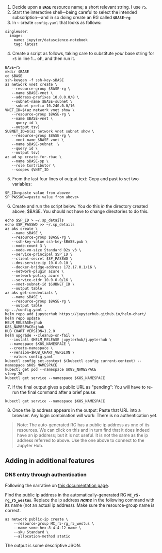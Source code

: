 1. Decide upon a **`BASE`** resource name; a short relevant string. I use `r5`. 
2. Start the interactive shell--being careful to select the intended subscription--and in so doing create an RG called **`$BASE-rg`**
3. In **`~`** create `config.yaml` that looks as follows: 

```
singleuser:
  image:
    name: jupyter/datascience-notebook
    tag: latest
```

4. Create a script as follows, taking care to substitute *your* base string for `r5` in line 1... oh, and then run it.


```
BASE=r5
mkdir $BASE
cd $BASE
ssh-keygen -f ssh-key-$BASE
az network vnet create \
   --resource-group $BASE-rg \
   --name $BASE-vnet \
   --address-prefixes 10.0.0.0/8 \
   --subnet-name $BASE-subnet \
   --subnet-prefix 10.240.0.0/16
VNET_ID=$(az network vnet show \
   --resource-group $BASE-rg \
   --name $BASE-vnet \
   --query id \
   --output tsv)
SUBNET_ID=$(az network vnet subnet show \
   --resource-group $BASE-rg \
   --vnet-name $BASE-vnet \
   --name $BASE-subnet  \
   --query id \
   --output tsv)
az ad sp create-for-rbac \
   --name $BASE-sp \
   --role Contributor \
   --scopes $VNET_ID
```

5. From the last four lines of output text: Copy and past to set two variables:


```
SP_ID=<paste value from above>
SP_PASSWD=<paste value from above>
```


6. Create and run the script below. You do this *in* the directory created above, $BASE. You should not have to change directories to do this.


```
echo $SP_ID > ~/.sp_details
echo $SP_PASSWD >> ~/.sp_details
az aks create \
   --name $BASE \
   --resource-group $BASE-rg \
   --ssh-key-value ssh-key-$BASE.pub \
   --node-count 3 \
   --node-vm-size Standard_D2s_v3 \
   --service-principal $SP_ID \
   --client-secret $SP_PASSWD \
   --dns-service-ip 10.0.0.10 \
   --docker-bridge-address 172.17.0.1/16 \
   --network-plugin azure \
   --network-policy azure \
   --service-cidr 10.0.0.0/16 \
   --vnet-subnet-id $SUBNET_ID \
   --output table
az aks get-credentials \
   --name $BASE \
   --resource-group $BASE-rg \
   --output table
cp ../config.yaml .
helm repo add jupyterhub https://jupyterhub.github.io/helm-chart/
helm repo update
HELM_RELEASE=jhub
K8S_NAMESPACE=jhub
HUB_CHART_VERSION=1.2.0
helm upgrade --cleanup-on-fail \
  --install $HELM_RELEASE jupyterhub/jupyterhub \
  --namespace $K8S_NAMESPACE \
  --create-namespace \
  --version=$HUB_CHART_VERSION \
  --values config.yaml
kubectl config set-context $(kubectl config current-context) --namespace $K8S_NAMESPACE
kubectl get pod --namespace $K8S_NAMESPACE
sleep 20
kubectl get service --namespace $K8S_NAMESPACE
```


7. If the final output gives a public URL as "pending": You will have to re-run the
final command after a brief pause:


```
kubectl get service --namespace $K8S_NAMESPACE
```

8. Once the ip address appears in the output: Paste that URL into a browser. Any login combination will work: There is no authentication yet.



> Note: The auto-generated RG has a public ip address as one of its resources. We can click on this and
> in turn find that it does indeed have an ip address; but it is not useful. It is not the same
> as the ip address referred to above. Use the one above to connect to the Jupyter Hub. 

## Adding in additional features


### DNS entry through authentication


Following the narrative on [this documentation page](https://docs.microsoft.com/en-us/azure/aks/static-ip#apply-a-dns-label-to-the-service).


Find the public ip address in the automatically-generated RG **`MC_r5-rg_r5_westus`**.
Replace the ip address ***name*** in the following command with its name (not an actual ip address).
Make sure the resource-group name is correct.


```
az network public-ip create \
    --resource-group MC_r5-rg_r5_westus \
    --name some-hex-8-4-4-12-name \
    --sku Standard \
    --allocation-method static
```


The output is some descriptive JSON. 




